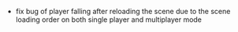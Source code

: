 - fix bug of player falling after reloading the scene due to the scene loading order on both single player and multiplayer mode
